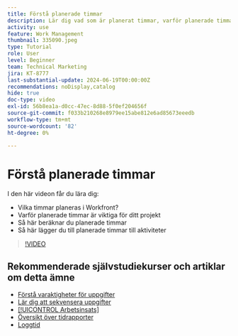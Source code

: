 ```yaml
---
title: Förstå planerade timmar
description: Lär dig vad som är planerat timmar, varför planerade timmar är viktiga för ditt projekt och hur du lägger till planerade timmar till aktiviteter.
activity: use
feature: Work Management
thumbnail: 335090.jpeg
type: Tutorial
role: User
level: Beginner
team: Technical Marketing
jira: KT-8777
last-substantial-update: 2024-06-19T00:00:00Z
recommendations: noDisplay,catalog
hide: true
doc-type: video
exl-id: 56b8ea1a-d0cc-47ec-8d88-5f0ef204656f
source-git-commit: f033b210268e8979ee15abe812e6ad85673eeedb
workflow-type: tm+mt
source-wordcount: '82'
ht-degree: 0%

---
```


# Förstå planerade timmar

I den här videon får du lära dig:

* Vilka timmar planeras i Workfront?
* Varför planerade timmar är viktiga för ditt projekt
* Så här beräknar du planerade timmar
* Så här lägger du till planerade timmar till aktiviteter

>[!VIDEO](https://video.tv.adobe.com/v/335090/?quality=12&learn=on)


## Rekommenderade självstudiekurser och artiklar om detta ämne

* [Förstå varaktigheter för uppgifter](/help/manage-work/tasks/understand-task-durations.md)
* [Lär dig att sekvensera uppgifter](/help/manage-work/tasks/learn-to-sequence-tasks.md)
* [[!UICONTROL Arbetsinsats]](/help/manage-work/tasks/understand-work-effort.md)
* [Översikt över tidrapporter](https://experienceleague.adobe.com/en/docs/workfront/using/timesheets/details/timesheets-overview)
* [Loggtid](https://experienceleague.adobe.com/en/docs/workfront/using/timesheets/create-and-manage-timesheets-in-adobe-workfront/log-time)
